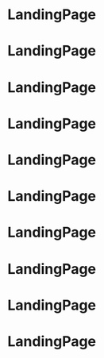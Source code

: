 # LandingPage
# LandingPage
# LandingPage
# LandingPage
# LandingPage
# LandingPage
# LandingPage
# LandingPage
# LandingPage
# LandingPage
